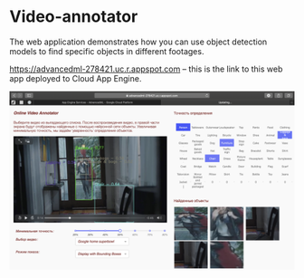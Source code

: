 # Video-annotator

The web application demonstrates how you can use object detection models to find specific objects in different footages.

https://advancedml-278421.uc.r.appspot.com – this is the link to this web app deployed to Cloud App Engine.

![](screenshots/1.png)
